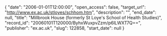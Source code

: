 {
  "date": "2006-01-01T12:00:00", 
  "open_access": false, 
  "target_url": "http://www.ex.ac.uk/stloyes/schhom.htm", 
  "description": "", 
  "end_date": null, 
  "title": "Millbrook House (formerly St Loye's School of Health Studies)", 
  "record_id": "20060101T120000/ByhxWuxpvZzm/p6lLWXT7Q==", 
  "publisher": "ex.ac.uk", 
  "slug": 122858, 
  "start_date": null
}

